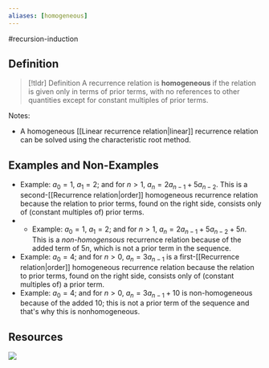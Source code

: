 ```yaml
---
aliases: [homogeneous]
--- 
```


#recursion-induction 

## Definition 

> [!tldr] Definition
> A recurrence relation is **homogeneous** if the relation is given only in terms of prior terms, with no references to other quantities except for constant multiples of prior terms. 

Notes: 
- A homogeneous [[Linear recurrence relation|linear]] recurrence relation can be solved using the characteristic root method. 

## Examples and Non-Examples

* Example: $a_0 = 1$, $a_1 = 2$; and for $n > 1$, $a_n = 2a_{n-1} + 5a_{n-2}$. This is a second-[[Recurrence relation|order]] homogeneous recurrence relation because the relation to prior terms, found on the right side, consists only of (constant multiples of) prior terms. 
* * Example: $a_0 = 1$, $a_1 = 2$; and for $n > 1$, $a_n = 2a_{n-1} + 5a_{n-2} + 5n$. This is a *non-homogensous* recurrence relation because of the added term of $5n$, which is not a prior term in the sequence.  
* Example: $a_0 = 4$; and for $n > 0$, $a_n = 3a_{n-1}$ is a first-[[Recurrence relation|order]] homogeneous recurrence relation because the relation to prior terms, found on the right side, consists only of (constant multiples of) a prior term. 
* Example: $a_0 = 4$; and for $n > 0$, $a_n = 3a_{n-1} + 10$ is non-homogeneous because of the added $10$; this is not a prior term of the sequence and that's why this is nonhomogeneous. 

## Resources 

![](https://www.youtube.com/watch?v=4c6Bg2GJvQw)